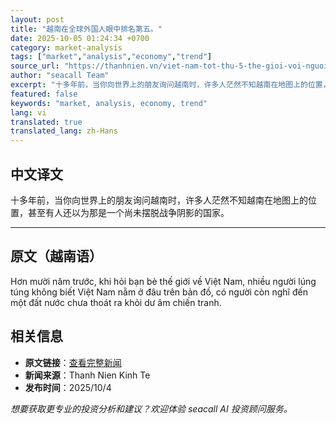 ```yaml
---
layout: post
title: "越南在全球外国人眼中排名第五。"
date: 2025-10-05 01:24:34 +0700
category: market-analysis
tags: ["market","analysis","economy","trend"]
source_url: "https://thanhnien.vn/viet-nam-tot-thu-5-the-gioi-voi-nguoi-nuoc-ngoai-185251004223832154.htm"
author: "seacall Team"
excerpt: "十多年前，当你向世界上的朋友询问越南时，许多人茫然不知越南在地图上的位置，甚至有人还以为那是一个尚未摆脱战争阴影的国家。..."
featured: false
keywords: "market, analysis, economy, trend"
lang: vi
translated: true
translated_lang: zh-Hans
---
```


## 中文译文

十多年前，当你向世界上的朋友询问越南时，许多人茫然不知越南在地图上的位置，甚至有人还以为那是一个尚未摆脱战争阴影的国家。

---

## 原文（越南语）

Hơn mười năm trước, khi hỏi bạn b&egrave; thế giới về Việt Nam, nhiều người l&uacute;ng t&uacute;ng kh&ocirc;ng biết Việt Nam nằm ở đ&acirc;u tr&ecirc;n bản đồ, c&oacute; người c&ograve;n nghĩ đến một đất nước chưa tho&aacute;t ra khỏi dư &acirc;m chiến tranh.

## 相关信息

- **原文链接**：[查看完整新闻](https://thanhnien.vn/viet-nam-tot-thu-5-the-gioi-voi-nguoi-nuoc-ngoai-185251004223832154.htm)
- **新闻来源**：Thanh Nien Kinh Te
- **发布时间**：2025/10/4

*想要获取更专业的投资分析和建议？欢迎体验 seacall AI 投资顾问服务。*